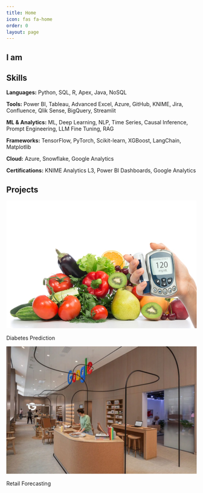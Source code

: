 ```yaml
---
title: Home
icon: fas fa-home
order: 0
layout: page
---
```

<div class="home-landing">
  <!-- Hero Section -->
  <section class="hero">
    <h1>I am <span class="typed-text"></span></h1>
  </section>

  <!-- Skills Section -->
  <section class="skills">
    <h2>Skills</h2>
    <div class="skills-table">
      <p><strong>Languages:</strong> Python, SQL, R, Apex, Java, NoSQL</p>
      <p><strong>Tools:</strong> Power BI, Tableau, Advanced Excel, Azure, GitHub, KNIME, Jira, Confluence, Qlik Sense, BigQuery, Streamlit</p>
      <p><strong>ML & Analytics:</strong> ML, Deep Learning, NLP, Time Series, Causal Inference, Prompt Engineering, LLM Fine Tuning, RAG</p>
      <p><strong>Frameworks:</strong> TensorFlow, PyTorch, Scikit-learn, XGBoost, LangChain, Matplotlib</p>
      <p><strong>Cloud:</strong> Azure, Snowflake, Google Analytics</p>
      <p><strong>Certifications:</strong> KNIME Analytics L3, Power BI Dashboards, Google Analytics</p>
    </div>
  </section>

  <!-- Projects Section -->
  <section class="projects">
    <h2>Projects</h2>
    <div class="project-grid">
      <div class="project-card">
        <a href="/project/diabetes">
          <img src="/assets/img/diabetes.png" alt="Diabetes Project" />
        </a>
        <p>Diabetes Prediction</p>
      </div>
      <div class="project-card">
        <a href="/project/retail">
          <img src="/assets/img/retail.png" alt="Retail Forecasting" />
        </a>
        <p>Retail Forecasting</p>
      </div>
      <!-- Add more cards here -->
    </div>
  </section>

  <script src="/assets/js/typed.js"></script>
</div>